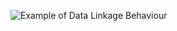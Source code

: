 



![Example of Data Linkage Behaviour](https://bhfdsc.github.io/documentation/assets/images/dataset_coverage_table.png)
